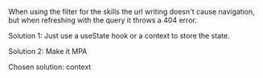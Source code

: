 When using the filter for the skills the url writing doesn't cause navigation, but when refreshing with the query it throws a 404 error.

Solution 1:
Just use a useState hook or a context to store the state.

Solution 2:
Make it MPA

Chosen solution: context
